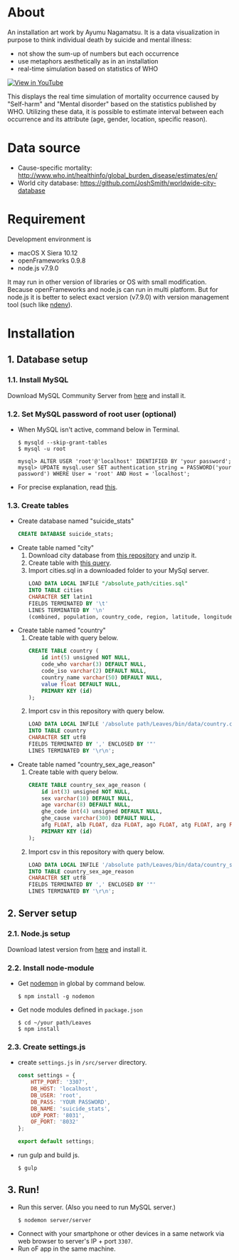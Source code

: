 # About
An installation art work by Ayumu Nagamatsu.
It is a data visualization in purpose to think individual death by suicide and mental illness:
* not show the sum-up of numbers but each occurrence
* use metaphors aesthetically as in an installation
* real-time simulation based on statistics of WHO

[![View in  YouTube](https://img.youtube.com/vi/eW9kozN-roA/0.jpg)](https://www.youtube.com/watch?v=eW9kozN-roA)

This displays the real time simulation of mortality occurrence caused by
"Self-harm" and "Mental disorder" based on the statistics published by WHO.
Utilizing these data, it is possible to estimate interval between each occurrence
and its attribute (age, gender, location, specific reason).

# Data source
* Cause-specific mortality:  http://www.who.int/healthinfo/global_burden_disease/estimates/en/
* World city database: https://github.com/JoshSmith/worldwide-city-database

# Requirement
Development environment is
* macOS X Siera 10.12
* openFrameworks 0.9.8
* node.js v7.9.0

It may run in other version of libraries or OS with small modification. Because openFrameworks and node.js can run in multi platform. But for node.js it is better to select exact version (v7.9.0) with version management tool (such like [ndenv](https://github.com/riywo/ndenv)).

# Installation
## 1. Database setup
### 1.1. Install MySQL
Download MySQL Community Server from [here](https://dev.mysql.com/downloads/mysql/) and install it.
### 1.2. Set MySQL password of root user (optional)
* When MySQL isn't active, command below in Terminal.
    ```shell
    $ mysqld --skip-grant-tables
    $ mysql -u root

    mysql> ALTER USER 'root'@'localhost' IDENTIFIED BY 'your password';
    mysql> UPDATE mysql.user SET authentication_string = PASSWORD('your password') WHERE User = 'root' AND Host = 'localhost';
    ```
* For precise explanation, read [this](https://dev.mysql.com/doc/refman/5.7/en/resetting-permissions.html).
### 1.3. Create tables
* Create database named "suicide_stats"
    ```sql
    CREATE DATABASE suicide_stats;
    ```
* Create table named "city"
    1. Download city database from [this repository](https://github.com/JoshSmith/worldwide-city-database) and unzip it.
    2. Create table with [this query](https://github.com/JoshSmith/worldwide-city-database/blob/master/createtable.sql).
    3. Import cities.sql in a downloaded folder to your MySql server.
        ```sql
        LOAD DATA LOCAL INFILE "/absolute_path/cities.sql"
        INTO TABLE cities
        CHARACTER SET latin1
        FIELDS TERMINATED BY '\t'
        LINES TERMINATED BY '\n'
        (combined, population, country_code, region, latitude, longitude);
        ```
* Create table named "country"
    1. Create table with query below.
        ```sql
        CREATE TABLE country (
            id int(5) unsigned NOT NULL,
            code_who varchar(3) DEFAULT NULL,
            code_iso varchar(2) DEFAULT NULL,
            country_name varchar(50) DEFAULT NULL,
            value float DEFAULT NULL,
            PRIMARY KEY (id)
        );
        ```
    2. Import csv in this repository with query below.
        ```sql
        LOAD DATA LOCAL INFILE '/absolute path/Leaves/bin/data/country.csv'
        INTO TABLE country
        CHARACTER SET utf8
        FIELDS TERMINATED BY ',' ENCLOSED BY '"'
        LINES TERMINATED BY '\r\n';
        ```
* Create table named "country_sex_age_reason"
    1. Create table with query below.
        ```sql
        CREATE TABLE country_sex_age_reason (
            id int(3) unsigned NOT NULL,
            sex varchar(10) DEFAULT NULL,
            age varchar(8) DEFAULT NULL,
            ghe_code int(4) unsigned DEFAULT NULL,
            ghe_cause varchar(300) DEFAULT NULL,
            afg FLOAT, alb FLOAT, dza FLOAT, ago FLOAT, atg FLOAT, arg FLOAT,arm FLOAT,aus FLOAT,aut FLOAT,aze FLOAT,bhs FLOAT,bhr FLOAT,bgd FLOAT,brb FLOAT,blr FLOAT,bel FLOAT,blz FLOAT,ben FLOAT,btn FLOAT,bol FLOAT,bih FLOAT,bwa FLOAT,bra FLOAT,brn FLOAT,bgr FLOAT,bfa FLOAT,bdi FLOAT,khm FLOAT,cmr FLOAT,can FLOAT,cpv FLOAT,caf FLOAT,tcd FLOAT,chl FLOAT,chn FLOAT,col FLOAT,com FLOAT,cog FLOAT,cri FLOAT,civ FLOAT,hrv FLOAT,cub FLOAT,cyp FLOAT,cze FLOAT,prk FLOAT,cod FLOAT,dnk FLOAT,dji FLOAT,dom FLOAT,ecu FLOAT,egy FLOAT,slv FLOAT,gnq FLOAT,eri FLOAT,est FLOAT,eth FLOAT,fji FLOAT,fin FLOAT,fra FLOAT,gab FLOAT,gmb FLOAT,geo FLOAT,deu FLOAT,gha FLOAT,grc FLOAT,grd FLOAT,gtm FLOAT,gin FLOAT,gnb FLOAT,guy FLOAT,hti FLOAT,hnd FLOAT,hun FLOAT,isl FLOAT,ind FLOAT,idn FLOAT,irn FLOAT,irq FLOAT,irl FLOAT,isr FLOAT,ita FLOAT,jam FLOAT,jpn FLOAT,jor FLOAT,kaz FLOAT,ken FLOAT,kir FLOAT,kwt FLOAT,kgz FLOAT,lao FLOAT,lva FLOAT,lbn FLOAT,lso FLOAT,lbr FLOAT,lby FLOAT,ltu FLOAT,lux FLOAT,mdg FLOAT,mwi FLOAT,mys FLOAT,mdv FLOAT,mli FLOAT,mlt FLOAT,mrt FLOAT,mus FLOAT,mex FLOAT,fsm FLOAT,mng FLOAT,mne FLOAT,mar FLOAT,moz FLOAT,mmr FLOAT,nam FLOAT,npl FLOAT,nld FLOAT,nzl FLOAT,nic FLOAT,ner FLOAT,nga FLOAT,nor FLOAT,omn FLOAT,pak FLOAT,pan FLOAT,png FLOAT,pry FLOAT,per FLOAT,phl FLOAT,pol FLOAT,prt FLOAT,qat FLOAT,kor FLOAT,mda FLOAT,rou FLOAT,rus FLOAT,rwa FLOAT,lca FLOAT,vct FLOAT,wsm FLOAT,stp FLOAT,sau FLOAT,sen FLOAT,srb FLOAT,syc FLOAT,sle FLOAT,sgp FLOAT,svk FLOAT,svn FLOAT,slb FLOAT,som FLOAT,zaf FLOAT,ssd FLOAT,esp FLOAT,lka FLOAT,sdn FLOAT,sur FLOAT,swz FLOAT,swe FLOAT,che FLOAT,syr FLOAT,tjk FLOAT,tha FLOAT,mkd FLOAT,tls FLOAT,tgo FLOAT,ton FLOAT,tto FLOAT,tun FLOAT,tur FLOAT,tkm FLOAT,uga FLOAT,ukr FLOAT,are FLOAT,gbr FLOAT,tza FLOAT,usa FLOAT,ury FLOAT,uzb FLOAT,vut FLOAT,ven FLOAT,vnm FLOAT,yem FLOAT,zmb FLOAT,zwe FLOAT,
            PRIMARY KEY (id)
        );
        ```
    2. Import csv in this repository with query below.
        ```sql
        LOAD DATA LOCAL INFILE '/absolute path/Leaves/bin/data/country_sex_age_reason.csv'
        INTO TABLE country_sex_age_reason
        CHARACTER SET utf8
        FIELDS TERMINATED BY ',' ENCLOSED BY '"'
        LINES TERMINATED BY '\r\n';
        ```
## 2. Server setup
### 2.1. Node.js setup
Download latest version from [here](https://nodejs.org/) and install it.

### 2.2. Install node-module
* Get [nodemon](https://nodemon.io/) in global by command below.
    ```shell
    $ npm install -g nodemon
    ```
* Get node modules defined in ```package.json```
    ```shell
    $ cd ~/your path/Leaves
    $ npm install
    ```
### 2.3. Create settings.js
* create ```settings.js``` in ```/src/server``` directory.

    ```js
    const settings = {
        HTTP_PORT: '3307',
        DB_HOST: 'localhost',
        DB_USER: 'root',
        DB_PASS: 'YOUR PASSWORD',
        DB_NAME: 'suicide_stats',
        UDP_PORT: '8031',
        OF_PORT: '8032'
    };

    export default settings;
    ```
* run gulp and build js.
    ```shell
    $ gulp
    ```
## 3. Run!
* Run this server. (Also you need to run MySQL server.)
    ```shell
    $ nodemon server/server
    ```
* Connect with your smartphone or other devices in a same network via web browser to server's IP + port ```3307```.
* Run oF app in the same machine.
